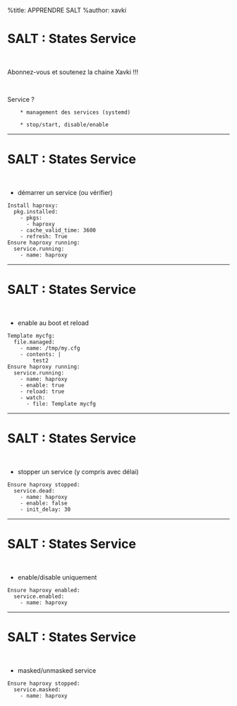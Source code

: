 %title: APPRENDRE SALT
%author: xavki


# SALT : States Service 

<br>

Abonnez-vous et soutenez la chaine Xavki !!!

<br>

Service ?

		* management des services (systemd)

		* stop/start, disable/enable


-----------------------------------------------------------------------------

# SALT : States Service 


<br>

* démarrer un service (ou vérifier)

```
Install haproxy:
  pkg.installed:
    - pkgs:
      - haproxy
    - cache_valid_time: 3600
    - refresh: True
Ensure haproxy running:
  service.running:
    - name: haproxy
```

-----------------------------------------------------------------------------

# SALT : States Service 


<br>

* enable au boot et reload

```
Template mycfg:
  file.managed:
    - name: /tmp/my.cfg
    - contents: |
        test2
Ensure haproxy running:
  service.running:
    - name: haproxy
    - enable: true
    - reload: true
    - watch:
      - file: Template mycfg
```

-----------------------------------------------------------------------------

# SALT : States Service 


<br>

* stopper un service (y compris avec délai)

```
Ensure haproxy stopped:
  service.dead:
    - name: haproxy
    - enable: false
    - init_delay: 30
```

-----------------------------------------------------------------------------

# SALT : States Service 


<br>

* enable/disable uniquement

```
Ensure haproxy enabled:
  service.enabled:
    - name: haproxy
```

-----------------------------------------------------------------------------

# SALT : States Service 


<br>

* masked/unmasked service

```
Ensure haproxy stopped:
  service.masked:
    - name: haproxy
```
